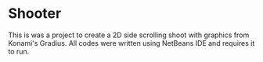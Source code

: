 # Shooter
This is was a project to create a 2D side scrolling shoot with graphics from Konami's Gradius.
All codes were written using NetBeans IDE and requires it to run.
